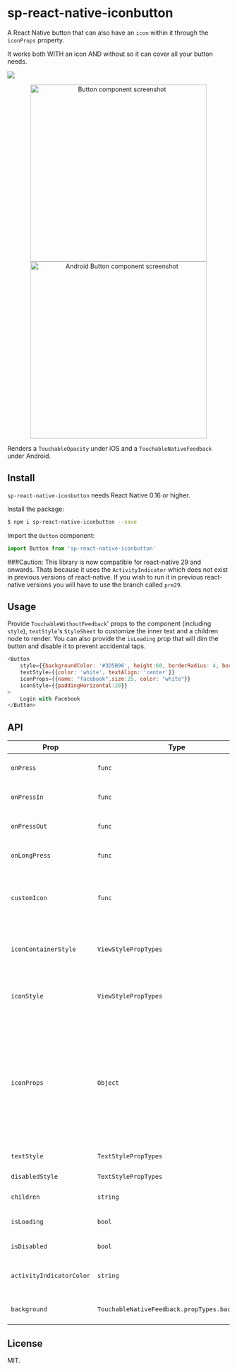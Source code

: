 # sp-react-native-iconbutton

A React Native button that can also have an `icon` within it through the `iconProps` property.

It works both WITH an icon AND without so it can cover all your button needs.

<img src="https://app.box.com/representation/file_version_60871688245/image_2048/1.png?shared_name=6u2psds0k555fxstpkpaogvaceetqj0a" >




<p align="center">
<img src="https://raw.githubusercontent.com/wiki/APSL/react-native-button/button.png" alt="Button component screenshot" width="400">
<img src="https://raw.githubusercontent.com/wiki/APSL/react-native-button/and.png" alt="Android Button component screenshot" width="400">
</p>

Renders a ``TouchableOpacity`` under iOS and a ``TouchableNativeFeedback`` under Android.

## Install

``sp-react-native-iconbutton`` needs React Native 0.16 or higher.

Install the package:

```bash
$ npm i sp-react-native-iconbutton --save
```

Import the ``Button`` component:

```javascript
import Button from 'sp-react-native-iconbutton'
```

###Caution: This library is now compatible for react-native 29 and onwards.
Thats because it uses the `ActivityIndicator` which does not exist in previous versions of react-native.
If you wish to run it in previous react-native versions you will have to use the branch called `pre29`.

## Usage

Provide ``TouchableWithoutFeedback``' props to the component (including ``style``),
``textStyle``'s ``StyleSheet`` to customize the inner text and a children node
to render. You can also provide the ``isLoading`` prop that will dim the button
and disable it to prevent accidental taps.

```javascript
<Button
    style={{backgroundColor: '#3D5B96', height:60, borderRadius: 4, borderWidth: 1, borderColor: 'rgba(0,0,0,0.2)'}}
    textStyle={{color: 'white', textAlign: 'center'}}
    iconProps={{name: "facebook",size:25, color: "white"}}
    iconStyle={{paddingHorizontal:20}}
>
    Login with Facebook
</Button>
```    


## API

| Prop | Type | Description |
|------|------|-------------|
| ``onPress`` | ``func`` | Function to execute when the ``onPress`` event is triggered. |
| ``onPressIn`` | ``func`` | Function to execute when the ``onPressIn`` event is triggered. |
| ``onPressOut`` | ``func`` | Function to execute when the ``onPressOut`` event is triggered. |
| ``onLongPress`` | ``func`` | Function to execute when the ``onLongPress`` event is triggered. |
| ``customIcon`` | ``func`` | A function that returns a custom React element that will serve as the icon. (If you use that, you should NOT use `iconProps` or `iconStyle`) |
| ``iconContainerStyle`` | ``ViewStylePropTypes`` | The StyleSheet to apply to the view that contains our icon be it a custom icon or a default (FontAwesome) icon. |
| ``iconStyle`` | ``ViewStylePropTypes`` | The StyleSheet to apply to the inner button text. (If you use that, you should NOT use `customIcon`) |
| ``iconProps`` | ``Object`` | If you pass iconProps you're actually telling the Button to create a FontAwesome icon, and you then pass those props to that icon. The properties to pass to your (FontAwesome) icon. You can pass [any prop](https://github.com/oblador/react-native-vector-icons#properties-1) that you could pass on `react-native-vector-icons` (If you use that, you should NOT use `customIcon`) |
| ``textStyle`` | ``TextStylePropTypes`` | The StyleSheet to apply to the inner button text. |
| ``disabledStyle`` | ``TextStylePropTypes`` | The StyleSheet to apply when disabled. |
| ``children`` | ``string`` | The ``string`` to render as the text button. |
| ``isLoading`` | ``bool`` | Renders an inactive state dimmed button with a spinner if ``true``. |
| ``isDisabled`` | ``bool`` | Renders an inactive state dimmed button if ``true``. |
| ``activityIndicatorColor`` | ``string`` | Sets the button of the ``ActivityIndicatorIOS`` or ``ProgressBarAndroid`` in the loading state. |
| ``background`` | ``TouchableNativeFeedback.propTypes.background`` | **Android only**. The background prop of ``TouchableNativeFeedback``. |







## License

MIT.
